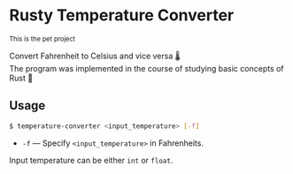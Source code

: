 # Rusty Temperature Converter
<small>This is the pet project</small>

Convert Fahrenheit to Celsius and vice versa 🌡️ <br />
The program was implemented in the course of studying basic concepts of Rust 🦀

## Usage
```sh
$ temperature-converter <input_temperature> [-f]
```

- `-f` — Specify `<input_temperature>` in Fahrenheits.

Input temperature can be either `int` or `float`.
